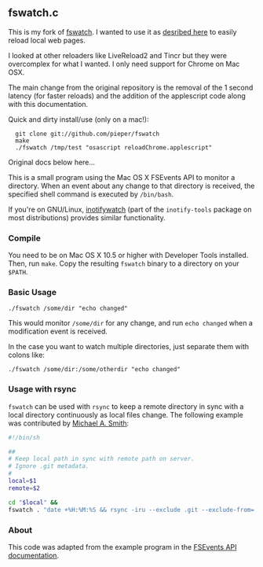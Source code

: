 ## fswatch.c

This is my fork of [fswatch](https://github.com/alandipert/fswatch).
I wanted to use it as [desribed here](http://blog.daanraman.com/coding/automatically-reload-chrome-when-editing-files-on-osx) to easily reload local web pages.

I looked at other reloaders like LiveReload2 and Tincr but they were overcomplex for what I wanted.  I only need support for Chrome on Mac OSX.

The main change from the original repository is the removal of the 1 second latency (for faster reloads) and the addition of the applescript code along with this documentation.


Quick and dirty install/use (only on a mac!):

```
  git clone git://github.com/pieper/fswatch
  make
  ./fswatch /tmp/test "osascript reloadChrome.applescript"
```

Original docs below here...

This is a small program using the Mac OS X FSEvents API to monitor a directory.
When an event about any change to that directory is received, the specified
shell command is executed by `/bin/bash`.

If you're on GNU/Linux,
[inotifywatch](http://linux.die.net/man/1/inotifywatch) (part of the
`inotify-tools` package on most distributions) provides similar
functionality.

### Compile

You need to be on Mac OS X 10.5 or higher with Developer Tools
installed.  Then, run `make`.  Copy the resulting `fswatch` binary to
a directory on your `$PATH`.

### Basic Usage

    ./fswatch /some/dir "echo changed" 

This would monitor `/some/dir` for any change, and run `echo changed`
when a modification event is received.

In the case you want to watch multiple directories, just separate them
with colons like:

    ./fswatch /some/dir:/some/otherdir "echo changed" 

### Usage with rsync

`fswatch` can be used with `rsync` to keep a remote directory in sync
with a local directory continuously as local files change.  The
following example was contributed by
[Michael A. Smith](http://twitter.com/michaelasmith):

```bash
#!/bin/sh

##
# Keep local path in sync with remote path on server.
# Ignore .git metadata.
#
local=$1
remote=$2

cd "$local" &&
fswatch . "date +%H:%M:%S && rsync -iru --exclude .git --exclude-from=.gitignore --delete . $remote"
```

### About

This code was adapted from the example program in the
[FSEvents API documentation](https://developer.apple.com/library/mac/documentation/Darwin/Conceptual/FSEvents_ProgGuide/FSEvents_ProgGuide.pdf).
